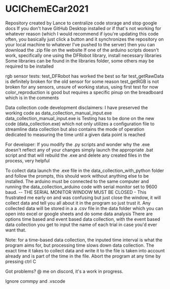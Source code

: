 # UCIChemECar2021
Repository created by Lance to centralize code storage and stop google docs
If you don't have GitHub Desktop installed or if that's not working for whatever reason (which I would recommend if iyou're updating this code often, you basically just click a button and it synchronizes the repository on your local machine to whatever I've pushed to the server) then you can download the .zip file on the website
If one of the arduino scripts doesn't work, specifically one using the DFRobot library, install necessary libraries
Some libraries can be found in the libraries folder, some others may be required to be installed

rgb sensor tests:
test_DFRobot has worked the best so far
test_getRawData is definitely broken for the old sensor for some reason
test_getRGB is not broken for any sensors, unsure of working status, using first test for now
color_reproduction is good but requires a specific pinup on the breadboard which is in the comments

Data collection code development disclaimers:
I have preserved the working code as data_collection_manual_input.exe
data_collection_manual_input.exe is 
Testing has to be done on the new code (data_collection.exe) which not only utilizes a configuration file to streamline data collection but also contains the mode of operation dedicated to measuring the time
until a given data point is reached

For developer:
If you modify the .py scripts and wonder why the .exe doesn't reflect any of your changes simply launch the appropriate .bat script and that will rebuild the .exe and delete any created files in the process, very helpful

To collect data launch the .exe file in the data_collection_with_python folder and follow the prompts, this should work without anything else to be installed. The arduino must be connected to the same computer and running the data_collection_arduino code with serial monitor set to 9600 baud. 
 -- THE SERIAL MONITOR WINDOW MUST BE CLOSED -
This frustrated me early on and was confusing but just close the window, it will collect data and tell you all about it in the program so just trust it. 
Any collected data will be stored in a a .csv file in the data folder which you can open into excel or google sheets and do some data analysis
There are options time based and event based data collection, with the event based data collection you get to input the name of each trial in case you'd ever want that.

Note: for a time-based data collection, the inputed time interval is what the program aims for, but processing time slows down data collection.
The exact time it takes to collect data and write it to the file is taken into account already and is part of the time in the file.
Abort the program at any time by pressing ctrl C

Got problems? @ me on discord, it's a work in progress.

Ignore commpy and .vscode

